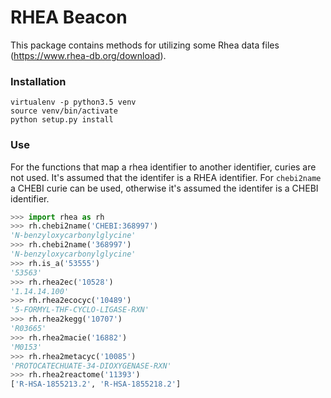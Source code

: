 # RHEA Beacon

This package contains methods for utilizing some Rhea data files (https://www.rhea-db.org/download).

### Installation

```shell
virtualenv -p python3.5 venv
source venv/bin/activate
python setup.py install
```

### Use

For the functions that map a rhea identifier to another identifier, curies are not used. It's assumed that the identifer is a RHEA identifier. For `chebi2name` a CHEBI curie can be used, otherwise it's assumed the identifer is a CHEBI identifier.

```python
>>> import rhea as rh
>>> rh.chebi2name('CHEBI:368997')
'N-benzyloxycarbonylglycine'
>>> rh.chebi2name('368997')
'N-benzyloxycarbonylglycine'
>>> rh.is_a('53555')
'53563'
>>> rh.rhea2ec('10528')
'1.14.14.100'
>>> rh.rhea2ecocyc('10489')
'5-FORMYL-THF-CYCLO-LIGASE-RXN'
>>> rh.rhea2kegg('10707')
'R03665'
>>> rh.rhea2macie('16882')
'M0153'
>>> rh.rhea2metacyc('10085')
'PROTOCATECHUATE-34-DIOXYGENASE-RXN'
>>> rh.rhea2reactome('11393')
['R-HSA-1855213.2', 'R-HSA-1855218.2']
```
